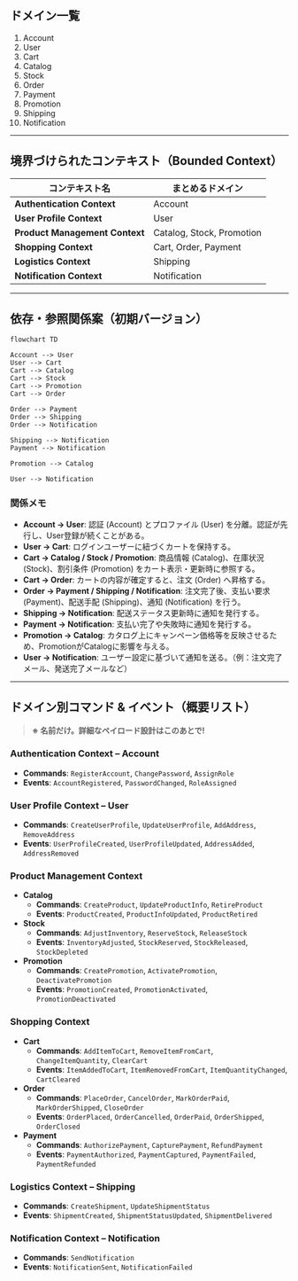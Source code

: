 ## ドメイン一覧

1. Account
2. User
3. Cart
4. Catalog
5. Stock
6. Order
7. Payment
8. Promotion
9. Shipping
10. Notification

---

## 境界づけられたコンテキスト（Bounded Context）

| コンテキスト名 | まとめるドメイン |
| ------- | -------- |
| **Authentication Context**     | Account                   |
| **User Profile Context**       | User                      |
| **Product Management Context** | Catalog, Stock, Promotion |
| **Shopping Context**           | Cart, Order, Payment      |
| **Logistics Context**          | Shipping                  |
| **Notification Context**       | Notification              |

---

## 依存・参照関係案（初期バージョン）

```mermaid
flowchart TD

Account --> User
User --> Cart
Cart --> Catalog
Cart --> Stock
Cart --> Promotion
Cart --> Order

Order --> Payment
Order --> Shipping
Order --> Notification

Shipping --> Notification
Payment --> Notification

Promotion --> Catalog

User --> Notification
```

### 関係メモ

- **Account → User**: 認証 (Account) とプロファイル (User) を分離。認証が先行し、User登録が続くことがある。
- **User → Cart**: ログインユーザーに紐づくカートを保持する。
- **Cart → Catalog / Stock / Promotion**: 商品情報 (Catalog)、在庫状況 (Stock)、割引条件 (Promotion) をカート表示・更新時に参照する。
- **Cart → Order**: カートの内容が確定すると、注文 (Order) へ昇格する。
- **Order → Payment / Shipping / Notification**: 注文完了後、支払い要求 (Payment)、配送手配 (Shipping)、通知 (Notification) を行う。
- **Shipping → Notification**: 配送ステータス更新時に通知を発行する。
- **Payment → Notification**: 支払い完了や失敗時に通知を発行する。
- **Promotion → Catalog**: カタログ上にキャンペーン価格等を反映させるため、PromotionがCatalogに影響を与える。
- **User → Notification**: ユーザー設定に基づいて通知を送る。（例：注文完了メール、発送完了メールなど）

---

## ドメイン別コマンド & イベント（概要リスト）

> **※ 名前だけ。詳細なペイロード設計はこのあとで!**

### Authentication Context – Account

- **Commands**: `RegisterAccount`, `ChangePassword`, `AssignRole`
- **Events**: `AccountRegistered`, `PasswordChanged`, `RoleAssigned`

### User Profile Context – User

- **Commands**: `CreateUserProfile`, `UpdateUserProfile`, `AddAddress`, `RemoveAddress`
- **Events**: `UserProfileCreated`, `UserProfileUpdated`, `AddressAdded`, `AddressRemoved`

### Product Management Context

- **Catalog**
  - **Commands**: `CreateProduct`, `UpdateProductInfo`, `RetireProduct`
  - **Events**: `ProductCreated`, `ProductInfoUpdated`, `ProductRetired`
- **Stock**
  - **Commands**: `AdjustInventory`, `ReserveStock`, `ReleaseStock`
  - **Events**: `InventoryAdjusted`, `StockReserved`, `StockReleased`, `StockDepleted`
- **Promotion**
  - **Commands**: `CreatePromotion`, `ActivatePromotion`, `DeactivatePromotion`
  - **Events**: `PromotionCreated`, `PromotionActivated`, `PromotionDeactivated`

### Shopping Context

- **Cart**
  - **Commands**: `AddItemToCart`, `RemoveItemFromCart`, `ChangeItemQuantity`, `ClearCart`
  - **Events**: `ItemAddedToCart`, `ItemRemovedFromCart`, `ItemQuantityChanged`, `CartCleared`
- **Order**
  - **Commands**: `PlaceOrder`, `CancelOrder`, `MarkOrderPaid`, `MarkOrderShipped`, `CloseOrder`
  - **Events**: `OrderPlaced`, `OrderCancelled`, `OrderPaid`, `OrderShipped`, `OrderClosed`
- **Payment**
  - **Commands**: `AuthorizePayment`, `CapturePayment`, `RefundPayment`
  - **Events**: `PaymentAuthorized`, `PaymentCaptured`, `PaymentFailed`, `PaymentRefunded`

### Logistics Context – Shipping

- **Commands**: `CreateShipment`, `UpdateShipmentStatus`
- **Events**: `ShipmentCreated`, `ShipmentStatusUpdated`, `ShipmentDelivered`

### Notification Context – Notification

- **Commands**: `SendNotification`
- **Events**: `NotificationSent`, `NotificationFailed`

